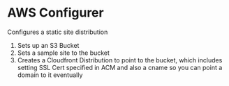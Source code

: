 # AWS Configurer

Configures a static site distribution

1. Sets up an S3 Bucket
1. Sets a sample site to the bucket
1. Creates a Cloudfront Distribution to point to the bucket, which includes setting SSL Cert specified in ACM and also a cname so you can point a domain to it eventually